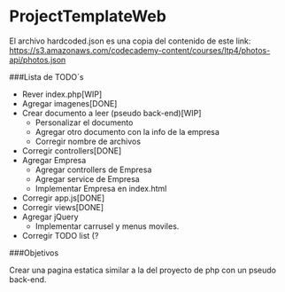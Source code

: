 # ProjectTemplateWeb

El archivo hardcoded.json es una copia del contenido de este link: https://s3.amazonaws.com/codecademy-content/courses/ltp4/photos-api/photos.json

###Lista de TODO´s

- Rever index.php[WIP]
- Agregar imagenes[DONE]
- Crear documento a leer (pseudo back-end)[WIP]
  - Personalizar el documento
  - Agregar otro documento con la info de la empresa
  - Corregir nombre de archivos
- Corregir controllers[DONE]
- Agregar Empresa
  - Agregar controllers de Empresa
  - Agregar service de Empresa
  - Implementar Empresa en index.html
- Corregir app.js[DONE]
- Corregir views[DONE]
- Agregar jQuery 
  - Implementar carrusel y menus moviles.
- Corregir TODO list (?

###Objetivos

Crear una pagina estatica similar a la del proyecto de php con un pseudo back-end.
